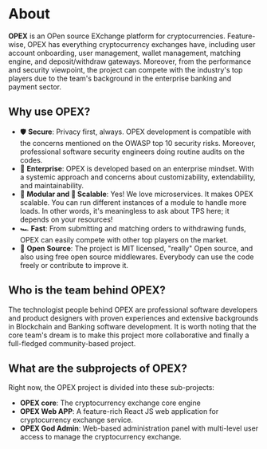 # About

**OPEX** is an OPen source EXchange platform for cryptocurrencies. Feature-wise, OPEX has everything cryptocurrency exchanges have, including user account onboarding, user management, wallet management, matching engine, and deposit/withdraw gateways. Moreover, from the performance and security viewpoint, the project can compete with the industry's top players due to the team's background in the enterprise banking and payment sector.

## Why use OPEX?
- 🛡️ **Secure**: Privacy first, always. OPEX development is compatible with the concerns mentioned on the OWASP top 10 security risks. Moreover, professional software security engineers doing routine audits on the codes.
- 🏦 **Enterprise**: OPEX is developed based on an enterprise mindset. With a systemic approach and concerns about customizability, extendability, and maintainability.
- 🧩 **Modular and 🚀 Scalable**: Yes! We love microservices. It makes OPEX scalable. You can run different instances of a module to handle more loads. In other words, it's meaningless to ask about TPS here; it depends on your resources!
- 🏎️ **Fast**: From submitting and matching orders to withdrawing funds, OPEX can easily compete with other top players on the market.
- 🔣 **Open Source**: The project is MIT licensed, "really" Open source, and also using free open source middlewares. Everybody can use the code freely or contribute to improve it.

## Who is the team behind OPEX?

The technologist people behind OPEX are professional software developers and product designers with proven experiences and extensive backgrounds in Blockchain and Banking software development.
It is worth noting that the core team's dream is to make this project more collaborative and finally a full-fledged community-based project.

## What are the subprojects of OPEX?

Right now, the OPEX project is divided into these sub-projects:
- **OPEX core**: The cryptocurrency exchange core engine
- **OPEX Web APP**: A feature-rich React JS web application for cryptocurrency exchange service.
- **OPEX God Admin**: Web-based administration panel with multi-level user access to manage the cryptocurrency exchange.
